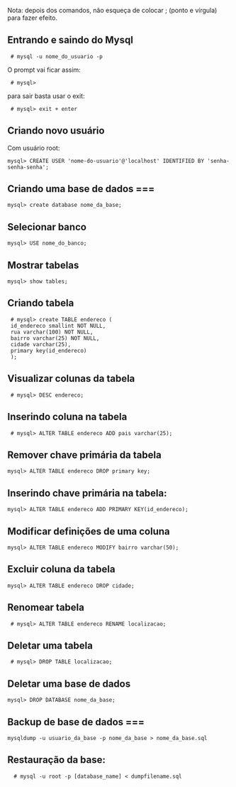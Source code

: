 Nota: depois dos comandos, não esqueça de colocar ; (ponto e vírgula) para fazer efeito. 

## Entrando e saindo do Mysql
```
 # mysql -u nome_do_usuario -p 
```

O prompt vai ficar assim: 
```
 # mysql>
```

para sair basta usar o exit: 
```
 # mysql> exit + enter
```

## Criando novo usuário 

Com usuário root:

```
mysql> CREATE USER 'nome-do-usuario'@'localhost' IDENTIFIED BY 'senha-senha-senha';
```

## Criando uma base de dados ===

```
mysql> create database nome_da_base;
```

## Selecionar banco 

```
mysql> USE nome_do_banco;
```

## Mostrar tabelas 

```
mysql> show tables;
```

## Criando tabela 

```
 # mysql> create TABLE endereco (
 id_endereco smallint NOT NULL,
 rua varchar(100) NOT NULL,
 bairro varchar(25) NOT NULL,
 cidade varchar(25),
 primary key(id_endereco)
 );
```

## Visualizar colunas da tabela 

```
 # mysql> DESC endereco;
```

## Inserindo coluna na tabela 

```
 # mysql> ALTER TABLE endereco ADD pais varchar(25);
```

## Remover chave primária da tabela 

```
mysql> ALTER TABLE endereco DROP primary key; 
```

## Inserindo chave primária na tabela:

```
mysql> ALTER TABLE endereco ADD PRIMARY KEY(id_endereco);
```

## Modificar definições de uma coluna 

```
mysql> ALTER TABLE endereco MODIFY bairro varchar(50);
```

## Excluir coluna da tabela 

```
mysql> ALTER TABLE endereco DROP cidade;
```

## Renomear tabela

```
 # mysql> ALTER TABLE endereco RENAME localizacao;
```

## Deletar uma tabela 

```
 # mysql> DROP TABLE localizacao;
```

## Deletar uma base de dados 

```
mysql> DROP DATABASE nome_da_base;
```

## Backup de base de dados ===

```
mysqldump -u usuario_da_base -p nome_da_base > nome_da_base.sql
```

## Restauração da base: 

```
  # mysql -u root -p [database_name] < dumpfilename.sql
```

